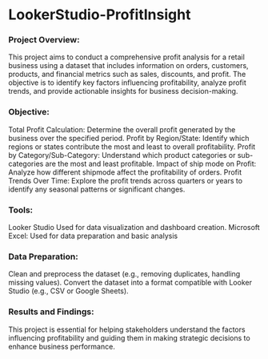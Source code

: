 # LookerStudio-ProfitInsight
### Project Overview:
This project aims to conduct a comprehensive profit analysis for a retail business using a dataset that includes information on orders, customers, products, and financial metrics such as sales, discounts, and profit. The objective is to identify key factors influencing profitability, analyze profit trends, and provide actionable insights for business decision-making.

### Objective: 
Total Profit Calculation: Determine the overall profit generated by the business over the specified period.
Profit by Region/State: Identify which regions or states contribute the most and least to overall profitability.
Profit by Category/Sub-Category: Understand which product categories or sub-categories are the most and least profitable.
Impact of ship mode on Profit: Analyze how different shipmode affect the profitability of orders.
Profit Trends Over Time: Explore the profit trends across quarters or years to identify any seasonal patterns or significant changes.

### Tools: 
Looker Studio Used for data visualization and dashboard creation.
Microsoft Excel: Used for data preparation and basic analysis

### Data Preparation:
Clean and preprocess the dataset (e.g., removing duplicates, handling missing values).
Convert the dataset into a format compatible with Looker Studio (e.g., CSV or Google Sheets).

### Results and Findings: 
This project is essential for helping stakeholders understand the factors influencing profitability and guiding them in making strategic decisions to enhance business performance. 
